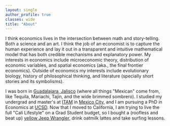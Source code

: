 ```yaml
---
layout: single
author_profile: true
classes: wide
title: "About"
---
```


I think economics lives in the intersection between math and story-telling. Both a science and an art. I think the job of an economist is to capture the human experience and lay it out in a transparent and intuitive mathematical model that has both credible mechanisms and explanatory power. My interests in economics include microeconomic theory, distribution of economic variables, and spatial economics (aka., the final frontier economics). Outside of economics my interests include evolutionary biology, history of philosophical thinking, and literature (specially short stories and its symbolisms).

I was born in [Guadalajara, Jalisco](https://en.wikipedia.org/wiki/Guadalajara) (where all things "Mexican" come from, like Tequila, Mariachi, Tajín, and the wide brimmed sombrero). I studied my undergrad and master's at [ITAM](https://en.wikipedia.org/wiki/Instituto_Tecnol%C3%B3gico_Aut%C3%B3nomo_de_M%C3%A9xico) in [Mexico City](https://en.wikipedia.org/wiki/Mexico_City), and I am pursuing a PhD in Economics at [UCSD](https://en.wikipedia.org/wiki/University_of_California,_San_Diego). Now that I moved to California, I am trying to live the full "Cali Lifestyle" on a Grad Student budget, so I bought a (roofless and beat up) [yellow Jeep Wrangler](/assets/images/board.jpg "GCR Jeep"), drink oatmilk lattes and take surfing lessons.
